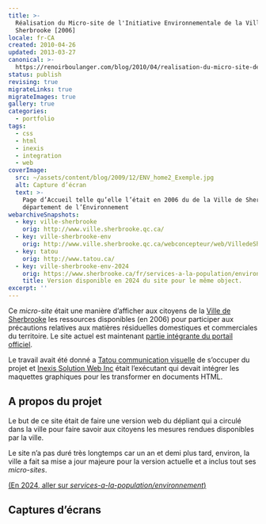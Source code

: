 ```yaml
---
title: >-
  Réalisation du Micro-site de l'Initiative Environnementale de la Ville de
  Sherbrooke [2006]
locale: fr-CA
created: 2010-04-26
updated: 2013-03-27
canonical: >-
  https://renoirboulanger.com/blog/2010/04/realisation-du-micro-site-de-linitiative-environnementale-de-la-ville-de-sherbrooke-2006-2/
status: publish
revising: true
migrateLinks: true
migrateImages: true
gallery: true
categories:
  - portfolio
tags:
  - css
  - html
  - inexis
  - integration
  - web
coverImage:
  src: ~/assets/content/blog/2009/12/ENV_home2_Exemple.jpg
  alt: Capture d’écran
  text: >-
    Page d’Accueil telle qu’elle l’était en 2006 du de la Ville de Sherbrooke,
    département de l’Environnement
webarchiveSnapshots:
  - key: ville-sherbrooke
    orig: http://www.ville.sherbrooke.qc.ca/
  - key: ville-sherbrooke-env
    orig: http://www.ville.sherbrooke.qc.ca/webconcepteur/web/VilledeSherbrooke/fr/ext/nav/Environnement.html
  - key: tatou
    orig: http://www.tatou.ca/
  - key: ville-sherbrooke-env-2024
    orig: https://www.sherbrooke.ca/fr/services-a-la-population/environnement
    title: Version disponible en 2024 du site pour le même object.
excerpt: ''
---
```


Ce _micro-site_ était une manière d’afficher aux citoyens de la [Ville de
Sherbrooke][ville-sherbrooke] les ressources disponibles (en 2006) pour
participer aux précautions relatives aux matières résiduelles domestiques et
commerciales du territoire. Le site actuel est maintenant [partie intégrante du
portail officiel][ville-sherbrooke-env].

Le travail avait été donné a [Tatou communication visuelle][tatou] de s’occuper
du projet et [Inexis Solution Web Inc][inexis] était l’exécutant qui devait
intégrer les maquettes graphiques pour les transformer en documents HTML.

<!--more-->

## A propos du projet

Le but de ce site était de faire une version web du dépliant qui a circulé dans
la ville pour faire savoir aux citoyens les mesures rendues disponibles par la
ville.

Le site n’a pas duré très longtemps car un an et demi plus tard, environ, la
ville a fait sa mise a jour majeure pour la version actuelle et a inclus tout
ses _micro-sites_.

<ins>(En 2024, [aller sur
_services-a-la-population/environnement_][ville-sherbrooke-env-2024])</ins>

<!--#TODO-inline-edit-->

## Captures d’écrans

<div style="overflow:hidden;clear:both;" class="thumbnails gallery flex flex-row flex-wrap">

<app-image class="w-1/3" src="~/assets/content/blog/2010/04/ENV_nav_Exemple1.jpg" alt="" figcaption=" ">
</app-image>

<app-image class="w-1/3" src="~/assets/content/blog/2010/04/scr_environement_1.png" alt="" figcaption=" ">
</app-image>

<app-image class="w-1/3" src="~/assets/content/blog/2010/04/ENV_home2_Exemple.jpg" alt="" figcaption=" ">
</app-image>

<app-image class="w-1/3" src="~/assets/content/blog/2010/04/ENV_nav_Exemple11.jpg" alt="" figcaption=" ">
</app-image>

<app-image class="w-1/3" src="~/assets/content/blog/2010/04/scr_environement_2.png" alt="" figcaption=" ">
</app-image>

</div>

[ville-sherbrooke]: http://www.ville.sherbrooke.qc.ca/
[ville-sherbrooke-env]:
  http://www.ville.sherbrooke.qc.ca/webconcepteur/web/VilledeSherbrooke/fr/ext/nav/Environnement.html
[ville-sherbrooke-env-2024]:
  https://www.sherbrooke.ca/fr/services-a-la-population/environnement
  'Version disponible en 2024 du site pour le même object.'
[tatou]: http://www.tatou.ca/
[inexis]: /blog/tag/inexis
